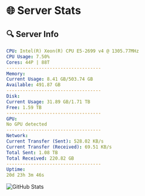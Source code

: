 # 🌐 Server Stats
## 🔍 Server Info
```yaml
CPU: Intel(R) Xeon(R) CPU E5-2699 v4 @ 1305.77MHz
CPU Usage: 7.50%
Cores: 44P | 88T
-----------------------------------
Memory:
Current Usage: 8.41 GB/503.74 GB
Available: 491.87 GB
-----------------------------------
Disk:
Current Usage: 31.89 GB/1.71 TB
Free: 1.59 TB
-----------------------------------
GPU:
No GPU detected
-----------------------------------
Network:
Current Transfer (Sent): 528.02 KB/s
Current Transfer (Received): 69.51 KB/s
Total Sent: 1.08 TB
Total Received: 220.82 GB
-----------------------------------
Uptime:
20d 23h 3m 46s
```
![GitHub Stats](https://img.shields.io/badge/Updated-2025-05-10_16:12:34-blue)